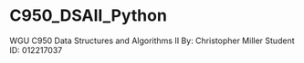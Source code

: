 # C950_DSAII_Python
WGU C950 Data Structures and Algorithms II
By: Christopher Miller
Student ID: 012217037
